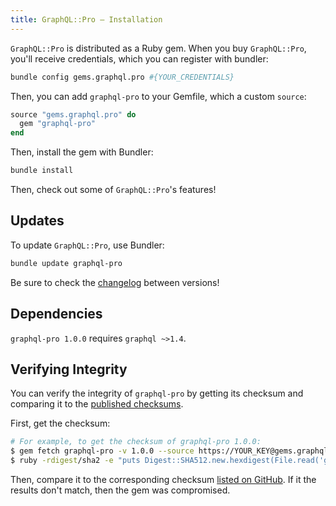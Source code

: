 ```yaml
---
title: GraphQL::Pro — Installation
---
```


`GraphQL::Pro` is distributed as a Ruby gem. When you buy `GraphQL::Pro`, you'll receive credentials, which you can register with bundler:

```sh
bundle config gems.graphql.pro #{YOUR_CREDENTIALS}
```

Then, you can add `graphql-pro` to your Gemfile, which a custom `source`:

```ruby
source "gems.graphql.pro" do
  gem "graphql-pro"
end
```

Then, install the gem with Bundler:

```sh
bundle install
```

Then, check out some of `GraphQL::Pro`'s features!

## Updates

To update `GraphQL::Pro`, use Bundler:

```sh
bundle update graphql-pro
```

Be sure to check the [changelog](https://github.com/rmosolgo/graphql-ruby/blob/master/CHANGELOG-pro.md) between versions!

## Dependencies

`graphql-pro 1.0.0` requires `graphql ~>1.4`.

## Verifying Integrity

You can verify the integrity of `graphql-pro` by getting its checksum and comparing it to the [published checksums](https://github.com/rmosolgo/graphql-ruby/blob/master/guides/pro/checksums).

First, get the checksum:

```sh
# For example, to get the checksum of graphql-pro 1.0.0:
$ gem fetch graphql-pro -v 1.0.0 --source https://YOUR_KEY@gems.graphql.pro
$ ruby -rdigest/sha2 -e "puts Digest::SHA512.new.hexdigest(File.read('graphql-pro-1.0.0.gem'))"
```

Then, compare it to the corresponding checksum [listed on GitHub](https://github.com/rmosolgo/graphql-ruby/blob/master/guides/pro/checksums). If it the results don't match, then the gem was compromised.

